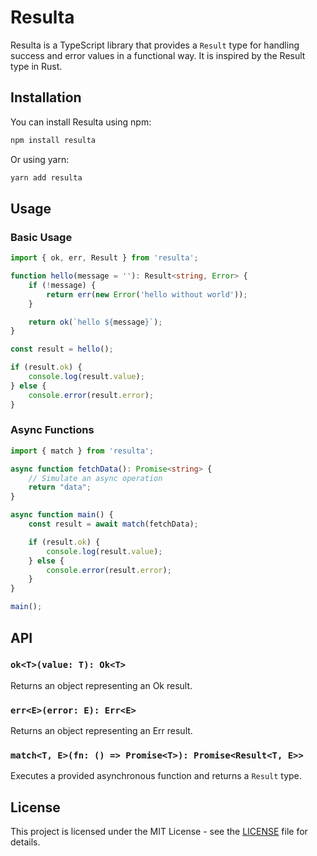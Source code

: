# Resulta

Resulta is a TypeScript library that provides a `Result` type for handling success and error values in a functional way. It is inspired by the Result type in Rust.

## Installation

You can install Resulta using npm:

```sh
npm install resulta
```

Or using yarn:

```sh
yarn add resulta
```

## Usage

### Basic Usage

```ts
import { ok, err, Result } from 'resulta';

function hello(message = ''): Result<string, Error> {
    if (!message) {
        return err(new Error('hello without world'));
    }

    return ok(`hello ${message}`);
}

const result = hello();

if (result.ok) {
    console.log(result.value);
} else {
    console.error(result.error);
}
```

### Async Functions

```ts
import { match } from 'resulta';

async function fetchData(): Promise<string> {
    // Simulate an async operation
    return "data";
}

async function main() {
    const result = await match(fetchData);

    if (result.ok) {
        console.log(result.value);
    } else {
        console.error(result.error);
    }
}

main();
```

## API

### `ok<T>(value: T): Ok<T>`

Returns an object representing an Ok result.

### `err<E>(error: E): Err<E>`

Returns an object representing an Err result.

### `match<T, E>(fn: () => Promise<T>): Promise<Result<T, E>>`

Executes a provided asynchronous function and returns a `Result` type.

## License

This project is licensed under the MIT License - see the [LICENSE](LICENSE) file for details.
